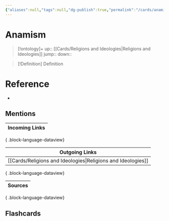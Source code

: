 ```yaml
---
{"aliases":null,"tags":null,"dg-publish":true,"permalink":"/cards/anamism/","dgPassFrontmatter":true}
---
```


# Anamism

> [!ontology]+
> up:: [[Cards/Religions and Ideologies\|Religions and Ideologies]]
> jump:: 
> down:: 

> [!Definition] Definition
> 

# Reference
- 

## Mentions
| Incoming Links |
| -------------- |

{ .block-language-dataview}

| Outgoing Links                                                  |
| --------------------------------------------------------------- |
| [[Cards/Religions and Ideologies\|Religions and Ideologies]] |

{ .block-language-dataview}

| Sources |
| ------- |

{ .block-language-dataview}

## Flashcards
